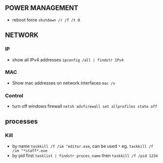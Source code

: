 ## POWER MANAGEMENT
* reboot force `shutdown /r /f /t 0 `


## NETWORK

### IP 
* show all IPv4 addresses `ipconfig /all | findstr IPv4 `  

### MAC
* Show mac addresses on network interfaces  `mac /v`

### Control
* turn off windows firewall `netsh advfirewall set allprofiles state off`

## processes

### Kill 

* by name `taskkill /f /im "editor.exe`, can be used `*` eg. `taskkill /f /im "*staff*.exe`
* by pid  first `tasklist | findstr proces_name` then  `taskkill /f /pid 1234`

